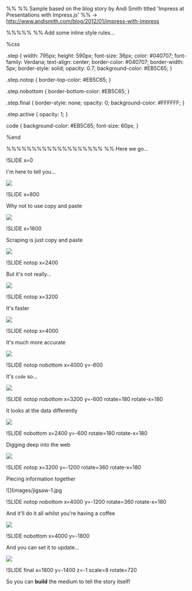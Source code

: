 %%
%% Sample based on the blog story by Andi Smith titled 'Impress at Presentations with Impress.js'
%% -> http://www.andismith.com/blog/2012/01/impress-with-impress


%%%%%
%% Add some inline style rules...

%css

.step {
  width: 795px;
  height: 590px;
  font-size: 36px;
  color: #040707;
  font-family: Verdana;
  text-align: center;
  border-color: #040707;
  border-width: 5px;
  border-style: solid;
  opacity: 0.7;
  background-color: #EB5C65;
}

.step.notop {
	border-top-color: #EB5C65;
}

.step.nobottom {
	border-bottom-color: #EB5C65;
}

.step.final {
	border-style: none;
	opacity: 0;
	background-color: #FFFFFF;
}


.step.active {
  opacity: 1;
}

code {
  background-color: #EB5C65;
  font-size: 60px;
}

%end



%%%%%%%%%%%%%%%%%%%
%% Here we go...

!SLIDE x=0

I'm here to tell you...

![](images/la-foto-round-1.JPG)

!SLIDE x=800

Why not to use copy and paste

![](images/dont-do-it-1.JPG)

!SLIDE x=1600

Scraping is just copy and paste

![](images/scraper-1.png)

!SLIDE notop x=2400

But it's not really...

![](images/better-1.png)

!SLIDE notop x=3200

It's faster

![](images/roadrunner.gif)

!SLIDE notop x=4000

It's much more accurate

![](images/target-1.jpg)

!SLIDE notop nobottom x=4000 y=-600

It's `code` so...

![](images/html-code-1.gif)

!SLIDE notop nobottom x=3200 y=-600 rotate=180 rotate-x=180

It looks at the data differently

![](images/differently-1.jpg)

!SLIDE nobottom x=2400 y=-600 rotate=180 rotate-x=180

Digging deep into the web

![](images/SW-1.png)

!SLIDE notop x=3200 y=-1200 rotate=360 rotate-x=180

Piecing information together

![](images/jigsaw-1.jpg

!SLIDE notop nobottom x=4000 y=-1200 rotate=360 rotate-x=180

And it'll do it all whilst you're having a coffee

![](images/coffee-time-1.png)

!SLIDE nobottom x=4000 y=-1800

And you can set it to update...

![](images/clock-1.png)

!SLIDE final x=1800 y=-1400 z=-1 scale=8 rotate=720

So you can **build** the medium to tell the story itself!